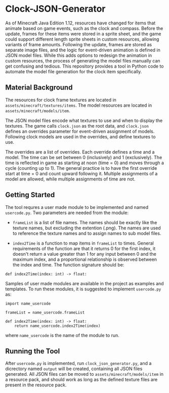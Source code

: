 # Clock-JSON-Generator
As of Minecraft Java Edition 1.12, resources have changed for items that animate based on game events, such as the clock and compass. Before the update, frames for these items were stored in a sprite sheet, and the game could support different length sprite sheets in custom resources, allowing variants of frame amounts. Following the update, frames are stored as separate image files, and the logic for event-driven animation is defined in JSON model files. While this adds options to redesign the animation in custom resources, the process of generating the model files manually can get confusing and tedious. This repository provides a tool in Python code to automate the model file generation for the clock item specifically.

## Material Background
The resources for clock frame textures are located in `assets/minecraft/textures/items`. The model resources are located in `assets/minecraft/models/item`.

The JSON model files encode what textures to use and when to display the textures. The game calls `clock.json` as the root data, and `clock.json` defines an overrides parameter for event-driven assignment of models. Following clock models are used in the overrides, and define textures to use.

The overrides are a list of overrides. Each override defines a time and a model. The time can be set between 0 (inclusively) and 1 (exclusively). The time is reflected in game as starting at noon (time = 0) and moves through a cycle (counting up to 1). The general practice is to have the first override start at time = 0 and count upward following it. Multiple assignments of a model are allowed, while multiple assignments of time are not.

## Getting Started
The tool requres a user made module to be implemented and named `usercode.py`. Two parameters are needed from the module:

* `frameList` is a list of file names. The names should be exactly like the texture names, but excluding the extention (.png). The names are used to reference the texture names and to assign names to sub model files.

* `index2Time` is a function to map items in `frameList` to times. General requirements of the function are that it returns 0 for the first index, it doesn't return a value greater than 1 for any input between 0 and the maximum index, and a proportional relationship is observed between the index and time. The function signature should be:
```
def index2Time(index: int) -> float:
```

Samples of user made modules are available in the project as examples and templates. To run these modules, it is suggested to implement `usercode.py` as:
```
import name_usercode

frameList = name_usercode.frameList

def index2Time(index: int) -> float:
    return name_usercode.index2Time(index)
```
where `name_usercode` is the name of the module to run.

## Running the Tool
After `usercode.py` is implemented, run `clock_json_generator.py`, and a dicrectory named `output` will be created, containing all JSON files generated. All JSON files can be moved to `assets/minecraft/models/item` in a resource pack, and should work as long as the defined texture files are present in the resource pack.
